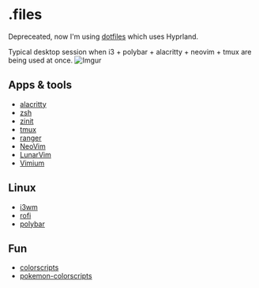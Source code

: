 # .files

Depreceated, now I'm using [dotfiles](https://github.com/arinal/dotfiles) which uses Hyprland.

Typical desktop session when i3 + polybar + alacritty + neovim + tmux are being used at once.
![Imgur](https://imgur.com/JslD9Sl.png)

## Apps & tools
- [alacritty](https://github.com/jwilm/alacritty)
- [zsh](https://www.zsh.org/)
- [zinit](https://github.com/zdharma-continuum/zinit)
- [tmux](https://github.com/tmux/tmux/wiki)
- [ranger](https://github.com/ranger/ranger)
- [NeoVim](https://github.com/neovim/neovim)
- [LunarVim](https://www.lunarvim.org)
- [Vimium](https://github.com/philc/vimium)

## Linux
- [i3wm](https://github.com/i3/i3)
- [rofi](https://github.com/DaveDavenport/rofi)
- [polybar](https://github.com/jaagr/polybar)

## Fun
- [colorscripts](https://github.com/nxzthelinuxguy/colorscripts)
- [pokemon-colorscripts](https://gitlab.com/phoneybadger/pokemon-colorscripts)
